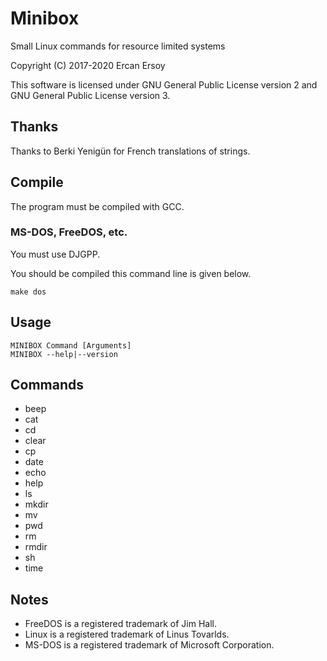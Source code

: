 # Minibox

Small Linux commands for resource limited systems

Copyright (C) 2017-2020 Ercan Ersoy

This software is licensed under GNU General Public License version 2 and GNU General Public License version 3.

## Thanks

Thanks to Berki Yenigün for French translations of strings.

## Compile

The program must be compiled with GCC.

### MS-DOS, FreeDOS, etc.

You must use DJGPP.

You should be compiled this command line is given below.

    make dos

## Usage

    MINIBOX Command [Arguments]
    MINIBOX --help|--version

## Commands

* beep
* cat
* cd
* clear
* cp
* date
* echo
* help
* ls
* mkdir
* mv
* pwd
* rm
* rmdir
* sh
* time

## Notes

* FreeDOS is a registered trademark of Jim Hall.
* Linux is a registered trademark of Linus Tovarlds.
* MS-DOS is a registered trademark of Microsoft Corporation.
